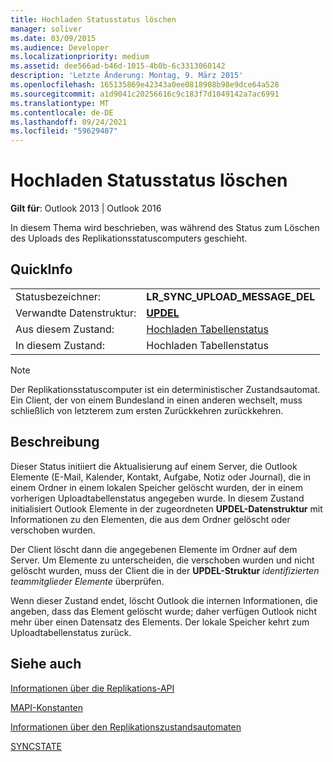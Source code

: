 ```yaml
---
title: Hochladen Statusstatus löschen
manager: soliver
ms.date: 03/09/2015
ms.audience: Developer
ms.localizationpriority: medium
ms.assetid: dee566ad-b46d-1015-4b0b-6c3313060142
description: 'Letzte Änderung: Montag, 9. März 2015'
ms.openlocfilehash: 165135869e42343a0ee0818908b98e9dce64a528
ms.sourcegitcommit: a1d9041c20256616c9c183f7d1049142a7ac6991
ms.translationtype: MT
ms.contentlocale: de-DE
ms.lasthandoff: 09/24/2021
ms.locfileid: "59629487"
---
```

# <a name="upload-delete-status-state"></a>Hochladen Statusstatus löschen

  
  
**Gilt für**: Outlook 2013 | Outlook 2016 
  
 In diesem Thema wird beschrieben, was während des Status zum Löschen des Uploads des Replikationsstatuscomputers geschieht. 
  
## <a name="quick-info"></a>QuickInfo

|||
|:-----|:-----|
|Statusbezeichner:  <br/> |**LR_SYNC_UPLOAD_MESSAGE_DEL** <br/> |
|Verwandte Datenstruktur:  <br/> |**[UPDEL](updel.md)** <br/> |
|Aus diesem Zustand:  <br/> |[Hochladen Tabellenstatus](upload-table-state.md) <br/> |
|In diesem Zustand:  <br/> |Hochladen Tabellenstatus  <br/> |
   
> [!NOTE]
> Der Replikationsstatuscomputer ist ein deterministischer Zustandsautomat. Ein Client, der von einem Bundesland in einen anderen wechselt, muss schließlich von letzterem zum ersten Zurückkehren zurückkehren. 
  
## <a name="description"></a>Beschreibung

Dieser Status initiiert die Aktualisierung auf einem Server, die Outlook Elemente (E-Mail, Kalender, Kontakt, Aufgabe, Notiz oder Journal), die in einem Ordner in einem lokalen Speicher gelöscht wurden, der in einem vorherigen Uploadtabellenstatus angegeben wurde. In diesem Zustand initialisiert Outlook Elemente in der zugeordneten **UPDEL-Datenstruktur** mit Informationen zu den Elementen, die aus dem Ordner gelöscht oder verschoben wurden. 
  
Der Client löscht dann die angegebenen Elemente im Ordner auf dem Server. Um Elemente zu unterscheiden, die verschoben wurden und nicht gelöscht wurden, muss der Client die in der **UPDEL-Struktur** *identifizierten teammitglieder Elemente* überprüfen. 
  
Wenn dieser Zustand endet, löscht Outlook die internen Informationen, die angeben, dass das Element gelöscht wurde; daher verfügen Outlook nicht mehr über einen Datensatz des Elements. Der lokale Speicher kehrt zum Uploadtabellenstatus zurück.
  
## <a name="see-also"></a>Siehe auch



[Informationen über die Replikations-API](about-the-replication-api.md)
  
[MAPI-Konstanten](mapi-constants.md)
  
[Informationen über den Replikationszustandsautomaten](about-the-replication-state-machine.md)
  
[SYNCSTATE](syncstate.md)

